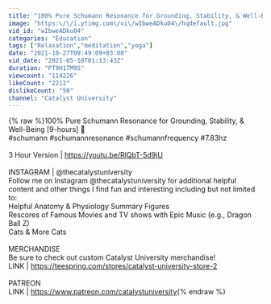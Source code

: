 ```yaml
---
title: "100% Pure Schumann Resonance for Grounding, Stability, & Well-Being [9-hours] 🙏"
image: "https:\/\/i.ytimg.com\/vi\/wIbweADku04\/hqdefault.jpg"
vid_id: "wIbweADku04"
categories: "Education"
tags: ["Relaxation","meditation","yoga"]
date: "2021-10-27T09:49:09+03:00"
vid_date: "2021-05-10T01:13:43Z"
duration: "PT9H17M9S"
viewcount: "114226"
likeCount: "2212"
dislikeCount: "50"
channel: "Catalyst University"
---
```

{% raw %}100% Pure Schumann Resonance for Grounding, Stability, &amp; Well-Being [9-hours] 🙏<br />#schumann #schumannresonance #schumannfrequency #7.83hz <br /><br />3 Hour Version | <a rel="nofollow" target="blank" href="https://youtu.be/RlQbT-5d9jU">https://youtu.be/RlQbT-5d9jU</a><br /><br />INSTAGRAM | @thecatalystuniversity<br />Follow me on Instagram @thecatalystuniversity for additional helpful content and other things I find fun and interesting including but not limited to:<br />Helpful Anatomy &amp; Physiology Summary Figures<br />Rescores of Famous Movies and TV shows with Epic Music (e.g., Dragon Ball Z)<br />Cats &amp; More Cats<br /><br />MERCHANDISE<br />Be sure to check out custom Catalyst University merchandise!<br />LINK | <a rel="nofollow" target="blank" href="https://teespring.com/stores/catalyst-university-store-2">https://teespring.com/stores/catalyst-university-store-2</a><br /><br />PATREON<br />LINK | <a rel="nofollow" target="blank" href="https://www.patreon.com/catalystuniversity">https://www.patreon.com/catalystuniversity</a>{% endraw %}
